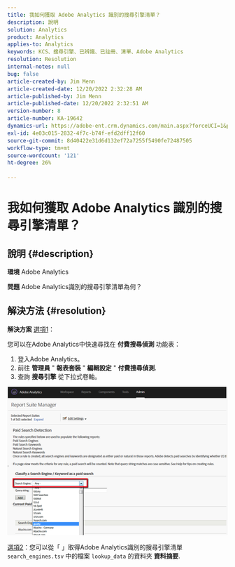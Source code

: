 ```yaml
---
title: 我如何獲取 Adobe Analytics 識別的搜尋引擎清單？
description: 說明
solution: Analytics
product: Analytics
applies-to: Analytics
keywords: KCS、搜尋引擎、已辨識、已註冊、清單、Adobe Analytics
resolution: Resolution
internal-notes: null
bug: false
article-created-by: Jim Menn
article-created-date: 12/20/2022 2:32:28 AM
article-published-by: Jim Menn
article-published-date: 12/20/2022 2:32:51 AM
version-number: 8
article-number: KA-19642
dynamics-url: https://adobe-ent.crm.dynamics.com/main.aspx?forceUCI=1&pagetype=entityrecord&etn=knowledgearticle&id=d9a38787-0e80-ed11-81ac-6045bd006704
exl-id: 4e03c015-2832-4f7c-b74f-efd2dff12f60
source-git-commit: 8d40422e31d6d132ef72a7255f5490fe72487505
workflow-type: tm+mt
source-wordcount: '121'
ht-degree: 26%

---
```


# 我如何獲取 Adobe Analytics 識別的搜尋引擎清單？

## 說明 {#description}


<b>環境</b>
Adobe Analytics

<b>問題</b>
Adobe Analytics識別的搜尋引擎清單為何？


## 解決方法 {#resolution}


<b>解決方案</b>
<u>選項1</u>：

您可以在Adobe Analytics中快速尋找在 <b>付費搜尋偵測</b> 功能表：

1. 登入Adobe Analytics。
2. 前往 <b>管理員</b> &quot; <b>報表套裝</b> &quot; <b>編輯設定</b> &quot; <b>付費搜尋偵測</b>.
3. 查詢 <b>搜尋引擎</b> 從下拉式卷軸。


![](assets/d35acf7a-a0e7-ec11-bb3c-000d3a3bd25c.png)

<u>選項2</u>：您可以從「 」取得Adobe Analytics識別的搜尋引擎清單 `search_engines.tsv` 中的檔案 `lookup_data` 的資料夾 <b>資料摘要</b>.
